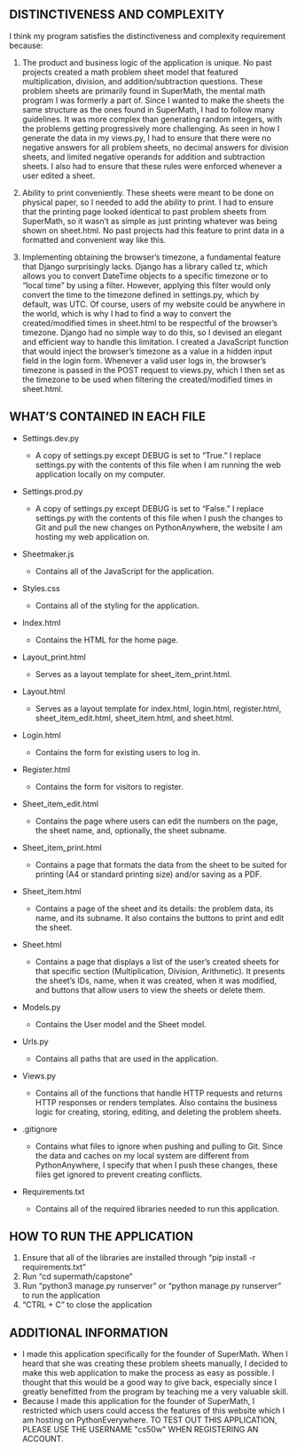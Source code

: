 ## DISTINCTIVENESS AND COMPLEXITY

I think my program satisfies the distinctiveness and complexity requirement because:

1. The product and business logic of the application is unique. No past projects created a math problem sheet model that featured multiplication, division, and addition/subtraction questions. These problem sheets are primarily found in SuperMath, the mental math program I was formerly a part of. Since I wanted to make the sheets the same structure as the ones found in SuperMath, I had to follow many guidelines. It was more complex than generating random integers, with the problems getting progressively more challenging. As seen in how I generate the data in my views.py, I had to ensure that there were no negative answers for all problem sheets, no decimal answers for division sheets, and limited negative operands for addition and subtraction sheets. I also had to ensure that these rules were enforced whenever a user edited a sheet.

2. Ability to print conveniently. These sheets were meant to be done on physical paper, so I needed to add the ability to print. I had to ensure that the printing page looked identical to past problem sheets from SuperMath, so it wasn’t as simple as just printing whatever was being shown on sheet.html. No past projects had this feature to print data in a formatted and convenient way like this.

3. Implementing obtaining the browser’s timezone, a fundamental feature that Django surprisingly lacks. Django has a library called tz, which allows you to convert DateTime objects to a specific timezone or to “local time” by using a filter. However, applying this filter would only convert the time to the timezone defined in settings.py, which by default, was UTC. Of course, users of my website could be anywhere in the world, which is why I had to find a way to convert the created/modified times in sheet.html to be respectful of the browser’s timezone. Django had no simple way to do this, so I devised an elegant and efficient way to handle this limitation. I created a JavaScript function that would inject the browser’s timezone as a value in a hidden input field in the login form. Whenever a valid user logs in, the browser’s timezone is passed in the POST request to views.py, which I then set as the timezone to be used when filtering the created/modified times in sheet.html.

## WHAT’S CONTAINED IN EACH FILE

- Settings.dev.py
    - A copy of settings.py except DEBUG is set to “True.” I replace settings.py with the contents of this file when I am running the web application locally on my computer.

- Settings.prod.py
    - A copy of settings.py except DEBUG is set to “False.” I replace settings.py with the contents of this file when I push the changes to Git and pull the new changes on PythonAnywhere, the website I am hosting my web application on.

- Sheetmaker.js
    - Contains all of the JavaScript for the application.

- Styles.css 
    - Contains all of the styling for the application.

- Index.html 
    - Contains the HTML for the home page.

- Layout_print.html
    - Serves as a layout template for sheet_item_print.html.

- Layout.html
    - Serves as a layout template for index.html, login.html, register.html, sheet_item_edit.html, sheet_item.html, and sheet.html.

- Login.html
    - Contains the form for existing users to log in.

- Register.html 
    - Contains the form for visitors to register.

- Sheet_item_edit.html 
    - Contains the page where users can edit the numbers on the page, the sheet name, and, optionally, the sheet subname.

- Sheet_item_print.html 
    - Contains a page that formats the data from the sheet to be suited for printing (A4 or standard printing size) and/or saving as a PDF.

- Sheet_item.html 
    - Contains a page of the sheet and its details: the problem data, its name, and its subname. It also contains the buttons to print and edit the sheet.

- Sheet.html 
    - Contains a page that displays a list of the user’s created sheets for that specific section (Multiplication, Division, Arithmetic). It presents the sheet’s IDs, name, when it was created, when it was modified, and buttons that allow users to view the sheets or delete them.

- Models.py 
    - Contains the User model and the Sheet model.

- Urls.py 
    - Contains all paths that are used in the application.

- Views.py 
    - Contains all of the functions that handle HTTP requests and returns HTTP responses or renders templates. Also contains the business logic for creating, storing, editing, and deleting the problem sheets.

- .gitignore 
    - Contains what files to ignore when pushing and pulling to Git. Since the data and caches on my local system are different from PythonAnywhere, I specify that when I push these changes, these files get ignored to prevent creating conflicts.
    
- Requirements.txt 
    - Contains all of the required libraries needed to run this application.

## HOW TO RUN THE APPLICATION
1. Ensure that all of the libraries are installed through “pip install -r requirements.txt”
2. Run “cd supermath/capstone”
3. Run “python3 manage.py runserver” or “python manage.py runserver” to run the application
4. “CTRL + C” to close the application

## ADDITIONAL INFORMATION
- I made this application specifically for the founder of SuperMath. When I heard that she was creating these problem sheets manually, I decided to make this web application to make the process as easy as possible. I thought that this would be a good way to give back, especially since I greatly benefitted from the program by teaching me a very valuable skill.
- Because I made this application for the founder of SuperMath, I restricted which users could access the features of this website which I am hosting on PythonEverywhere. TO TEST OUT THIS APPLICATION, PLEASE USE THE USERNAME "cs50w" WHEN REGISTERING AN ACCOUNT.